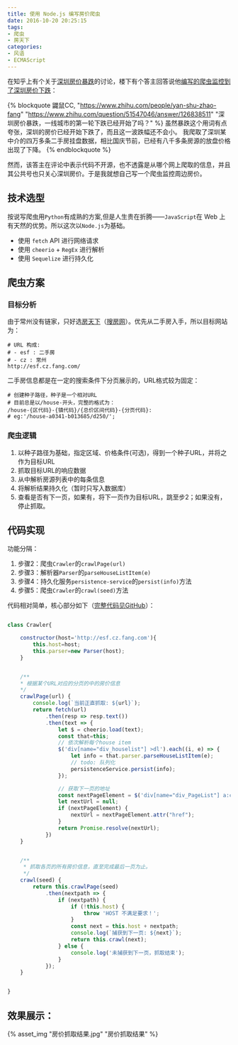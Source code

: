 ```yaml
---
title: 使用 Node.js 编写房价爬虫
date: 2016-10-20 20:25:15
tags:
- 爬虫
- 房天下
categories:
- 风语
- ECMAScript
---
```


在知乎上有个关于[深圳房价暴跌](https://www.zhihu.com/question/51547046)的讨论，楼下有个答主回答说他[编写的爬虫监控到了深圳房价下跌](https://www.zhihu.com/question/51547046/answer/126838511)：

{% blockquote 鼹鼠CC, "https://www.zhihu.com/people/yan-shu-zhao-fang" "https://www.zhihu.com/question/51547046/answer/126838511" "深圳房价暴跌，一线城市的第一轮下跌已经开始了吗？" %}
虽然暴跌这个用词有点夸张，深圳的房价已经开始下跌了，而且这一波跌幅还不会小。
我爬取了深圳某中介的四万多条二手房挂盘数据，相比国庆节前，已经有八千多条房源的放盘价格出现了下降。
{% endblockquote %}

然而，该答主在评论中表示代码不开源，也不透露是从哪个网上爬取的信息，并且其公共号也只关心深圳房价。于是我就想自己写一个爬虫监控周边房价。

## 技术选型

按说写爬虫用`Python`有成熟的方案,但是人生贵在折腾——`JavaScript`在 Web 上有天然的优势。所以这次以`Node.js`为基础。

* 使用 `fetch` API 进行网络请求
* 使用 `cheerio` + `RegEx` 进行解析
* 使用 `Sequelize` 进行持久化 

## 爬虫方案

### 目标分析

由于常州没有链家，只好选[房天下](http://fang.com)（[搜房网](http://soufun.com)）。优先从二手房入手，所以目标网站为：

```
# URL 构成:
# - esf : 二手房
# - cz : 常州
http://esf.cz.fang.com/
```

二手房信息都是在一定的搜索条件下分页展示的，URL格式较为固定：

```
# 创建种子路径，种子是一个相对URL
# 目前总是以/house-开头，完整的格式为：
/house-{区代码}-{镇代码}/{总价区间代码}-{分页代码}: 
# eg:'/house-a0341-b013685/d250/';
```

### 爬虫逻辑

1. 以种子路径为基础，指定区域、价格条件(可选)，得到一个种子URL，并将之作为目标URL
2. 抓取目标URL的响应数据
3. 从中解析房源列表中的每条信息
4. 将解析结果持久化（暂时只写入数据库）
5. 查看是否有下一页，如果有，将下一页作为目标URL，跳至步2；如果没有，停止抓取。

## 代码实现

功能分隔：

1. 步骤2：爬虫`Crawler`的`crawlPage(url)`
2. 步骤3：解析器`Parser`的`parseHouseListItem(e)`
3. 步骤4：持久化服务`persistence-service`的`persist(info)`方法
4. 步骤5：爬虫`Crawler`的`crawl(seed)`方法

代码相对简单，核心部分如下（[完整代码见GitHub](https://github.com/newbienewbie/fangtianxia)）：

```JavaScript

class Crawler{

    constructor(host='http://esf.cz.fang.com'){
        this.host=host;
        this.parser=new Parser(host);
    }


    /**
    * 根据某个URL对应的分页的中的房价信息
    */
    crawlPage(url) {
        console.log(`当前正直抓取: ${url}`);
        return fetch(url)
            .then(resp => resp.text())
            .then(text => {
                let $ = cheerio.load(text);
                const that=this;
                // 依次解析每个house item
                $('div[name="div_houselist"] >dl').each((i, e) => {
                    let info = that.parser.parseHouseListItem(e);
                    // todo: 队列化
                    persistenceService.persist(info);
                });

                // 获取下一页的地址
                const nextPageElement = $('div[name="div_PageList"] a:contains("下一页")');
                let nextUrl = null;
                if (nextPageElement) {
                    nextUrl = nextPageElement.attr("href");
                }
                return Promise.resolve(nextUrl);
            })
    }


    /**
     * 抓取各页的所有房价信息，直至完成最后一页为止。
     */
    crawl(seed) {
        return this.crawlPage(seed)
            .then(nextpath => {
                if (nextpath) {
                    if (!this.host) {
                        throw 'HOST 不满足要求！';
                    }
                    const next = this.host + nextpath;
                    console.log(`捕获到下一页: ${next}`);
                    return this.crawl(next);
                } else {
                    console.log('未捕获到下一页，抓取结束');
                }
            });
    }


}

```

## 效果展示：

{% asset_img "房价抓取结果.jpg" "房价抓取结果" %}